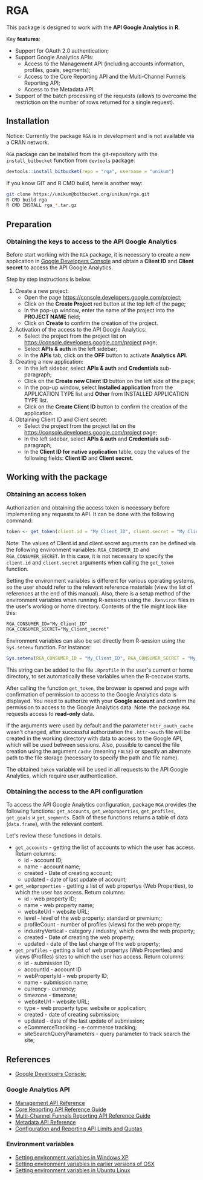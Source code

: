 # RGA

This package is designed to work with the **API Google Analytics** in **R**.

Key **features**:

* Support for OAuth 2.0 authentication;
* Support Google Analytics APIs:
    - Access to the Management API (including accounts information, profiles, goals, segments);
    - Access to the Core Reporting API and the Multi-Channel Funnels Reporting API;
    - Access to the Metadata API.
* Support of the batch processing of the requests (allows to overcome the restriction on the number of rows returned for a single request).

## Installation

Notice: Currently the package `RGA` is in development and is not available via a CRAN network.

`RGA` package can be installed from the git-repository with the `install_bitbucket` function from `devtools` package:

```R
devtools::install_bitbucket(repo = "rga", username = "unikum")
```

If you know GIT and R CMD build, here is another way:

```bash
git clone https://unikum@bitbucket.org/unikum/rga.git
R CMD build rga
R CMD INSTALL rga_*.tar.gz
```

## Preparation

### Obtaining the keys to access to the API Google Analytics

Before start working with the `RGA` package, it is necessary to create a new application in [Google Developers Console](https://console.developers.google.com/) and obtain a **Client ID** and **Client secret** to access the API Google Analytics.

Step by step instructions is below.

1. Create a new project:
    * Open the page https://console.developers.google.com/project;
    * Click on the **Create Project** red button at the top left of the page;
    * In the pop-up window, enter the name of the project into the **PROJECT NAME** field;
    * Click on **Create** to confirm the creation of the project.
2. Activation of the access to the API Google Analytics:
    * Select the project from the project list on https://console.developers.google.com/project page;
    * Select **APIs & auth** in the left sidebar;
    * In the **APIs** tab, click on the **OFF** button to activate **Analytics API**.
3. Creating a new application:
    * In the left sidebar, select **APIs & auth** and **Credentials** sub-paragraph;
    * Click on the **Create new Client ID** button on the left side of the page;
    * In the pop-up window, select **Installed application** from the APPLICATION TYPE list and **Other** from INSTALLED APPLICATION TYPE list.
    * Click on the **Create Client ID** button to confirm the creation of the application.
4. Obtaining Client ID and Client secret:
    * Select the project from the project list on the https://console.developers.google.com/project page;
    * In the left sidebar, select **APIs & auth** and **Credentials** sub-paragraph;
    * In the **Client ID for native application** table, copy the values of the following fields: **Client ID** and **Client secret**.

## Working with the package

### Obtaining an access token

Authorization and obtaining the access token is necessary before implementing any requests to API. It can be done with the following command:

```R
token <- get_token(client.id = "My_Client_ID", client.secret = "My_Client_secret")
```

Note: The values of Client.id and client.secret arguments can be defined via the following environment variables: `RGA_CONSUMER_ID` and `RGA_CONSUMER_SECRET`. In this case, it is not necessary to specify the `client.id` and `client.secret` arguments when calling the `get_token` function.

Setting the environment variables is different for various operating systems, so the user should refer to the relevant reference materials (view the list of references at the end of this manual). Also, there is a setup method of the environment variables when running R-sessions using the `.Renviron` files in the user's working or home directory. Contents of the file might look like this:

```txt
RGA_CONSUMER_ID="My_Client_ID"
RGA_CONSUMER_SECRET="My_Client_secret"
```

Environment variables can also be set directly from R-session using the `Sys.setenv` function. For instance:

```R
Sys.setenv(RGA_CONSUMER_ID = "My_Client_ID", RGA_CONSUMER_SECRET = "My_Client_secret")
```

 This string can be added to the file `.Rprofile` in the user's current оr home directory, to set automatically these variables when the R-сессион starts.

After calling the function `get_token`, the browser is opened and page with confirmation of permission to access to the Google Analytics data is displayed. You need to authorize with your **Google account** and confirm the permission to access to the Google Analytics data. Note: the package `RGA` requests access to **read-only** data. 

If the arguments were used by default and the parameter `httr_oauth_cache` wasn't changed, after successful authorization the `.httr-oauth` file will be created in the working directory with data to access to the Google API, which will be used between sessions. Also, possible to cancel the file creation using the argument `cache` (meaning `FALSE`) or specify an alternate path to the file storage (necessary to specify the path and file name).

The obtained `token` variable will be used in all requests to the API Google Analytics, which require user authentication.

### Obtaining the access to the API configuration

To access the API Google Analytics configuration, package `RGA` provides the following functions: `get_accounts`, `get_webproperties`, `get_profiles`, `get_goals` и `get_segments`. Each of these functions returns a table of data (`data.frame`), with the relevant content.

Let's review these functions in details.

* `get_accounts` - getting the list of accounts to which the user has access. Return columns:
    - id - account ID;
    - name - account name;
    - created - Date of creating account;
    - updated -  date of last update of account;
* `get_webproperties` - getting a list of web propertys (Web Properties), to which the user has access. Return columns:
    - id - web property ID;
    - name - web property name;
    - websiteUrl - website URL;
    - level - level of the web property: standard or premium;;
    - profileCount - number of profiles (views) for the web property;
    - industryVertical - category / industry, which owns the web property;
    - created - Date of creating the web property;
    - updated - date of the last change of the web property;
* `get_profiles` - getting a list of web propertys (Web Properties) and views (Profiles) sites to which the user has access. Return columns:
    - id - submission ID;
    - accountId - account ID
    - webPropertyId - web property ID;
    - name - submission name;
    - currency - currency;
    - timezone - timezone;
    - websiteUrl - website URL;
    - type - web property type: website or application;
    - created - date of creating submission;
    - updated - date of the last update of submission;
    - eCommerceTracking - e-commerce tracking;
    - siteSearchQueryParameters - query parameter to track search the site;


## References

* [Google Developers Console](https://console.developers.google.com/project);

### Google Analytics API

* [Management API Reference](https://developers.google.com/analytics/devguides/config/mgmt/v3/mgmtReference/)
* [Core Reporting API Reference Guide](https://developers.google.com/analytics/devguides/reporting/core/v3/reference)
* [Multi-Channel Funnels Reporting API Reference Guide](https://developers.google.com/analytics/devguides/reporting/mcf/v3/reference)
* [Metadata API Reference](https://developers.google.com/analytics/devguides/reporting/metadata/v3/reference/)
* [Configuration and Reporting API Limits and Quotas](https://developers.google.com/analytics/devguides/reporting/metadata/v3/limits-quotas)

### Environment variables

* [Setting environment variables in Windows XP](http://support.microsoft.com/kb/310519)
* [Setting environment variables in earlier versions of OSX](https://developer.apple.com/library/mac/#documentation/MacOSX/Conceptual/BPRuntimeConfig/Articles/EnvironmentVars.html)
* [Setting environment variables in Ubuntu Linux](https://help.ubuntu.com/community/EnvironmentVariables)